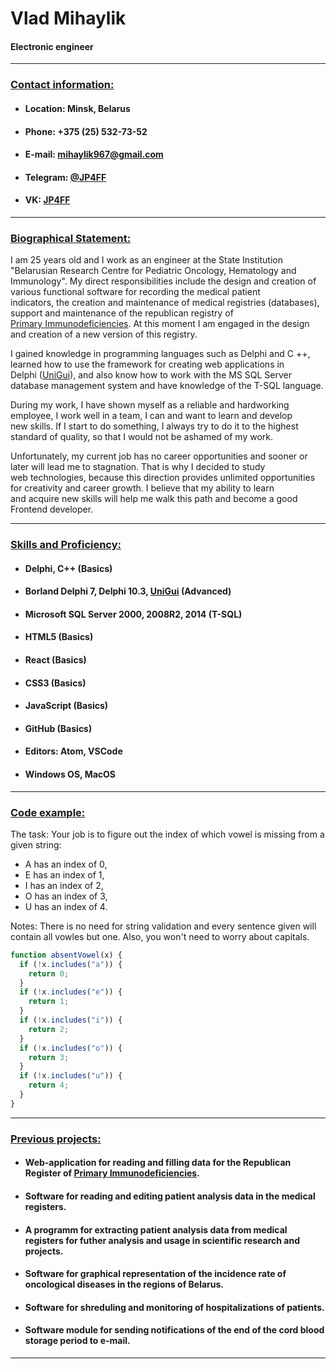 # Vlad Mihaylik

#### Electronic engineer

---

### [**Contact information:**](#contact-information)

- #### **Location:** Minsk, Belarus
- #### **Phone:** +375 (25) 532-73-52
- #### **E-mail:** <mihaylik967@gmail.com>
- #### **Telegram:** [@JP4FF](https://t.me/jp4ff "Telegram Site")
- #### **VK:** [JP4FF](https://vk.com/jp4ff "VK Site")

---

### [**Biographical Statement:**](#biographical-statement)

I am 25 years old and I work as an engineer at the State Institution "Belarusian Research Centre for Pediatric Oncology, Hematology and  
Immunology". My direct responsibilities include the design and creation of various functional software for recording the medical patient  
indicators, the creation and maintenance of medical registries (databases), support and maintenance of the republican registry of  
[Primary Immunodeficiencies](http://178.124.197.87/imreg/). At this moment I am engaged in the design and creation of a new version of this registry.

I gained knowledge in programming languages such as Delphi and C ++, learned how to use the framework for creating web applications in  
Delphi ([UniGui](http://www.unigui.com/)), and also know how to work with the MS SQL Server database management system and have knowledge of the T-SQL language.

During my work, I have shown myself as a reliable and hardworking employee, I work well in a team, I can and want to learn and develop  
new skills. If I start to do something, I always try to do it to the highest standard of quality, so that I would not be ashamed of my work.

Unfortunately, my current job has no career opportunities and sooner or later will lead me to stagnation. That is why I decided to study  
web technologies, because this direction provides unlimited opportunities for creativity and career growth. I believe that my ability to learn  
and acquire new skills will help me walk this path and become a good Frontend developer.

---

### [**Skills and Proficiency:**](#skills-and-proficiency)

- #### Delphi, C++ (Basics)
- #### Borland Delphi 7, Delphi 10.3, [UniGui](http://www.unigui.com/) (Advanced)
- #### Microsoft SQL Server 2000, 2008R2, 2014 (T-SQL)
- #### HTML5 (Basics)
- #### React (Basics)
- #### CSS3 (Basics)
- #### JavaScript (Basics)
- #### GitHub (Basics)
- #### Editors: Atom, VSCode
- #### Windows OS, MacOS

---

### [**Code example:**](#code-examples)

The task: Your job is to figure out the index of which vowel is missing from a given string:

- A has an index of 0,
- E has an index of 1,
- I has an index of 2,
- O has an index of 3,
- U has an index of 4.

Notes: There is no need for string validation and every sentence given will contain all vowles but one. Also, you won't need to worry about capitals.

```js
function absentVowel(x) {
  if (!x.includes("a")) {
    return 0;
  }
  if (!x.includes("e")) {
    return 1;
  }
  if (!x.includes("i")) {
    return 2;
  }
  if (!x.includes("o")) {
    return 3;
  }
  if (!x.includes("u")) {
    return 4;
  }
}
```

---

### [**Previous projects:**](#projects)

- #### Web-application for reading and filling data for the Republican Register of [Primary Immunodeficiencies](http://178.124.197.87/imreg/).
- #### Software for reading and editing patient analysis data in the medical registers.
- #### A programm for extracting patient analysis data from medical registers for futher analysis and usage in scientific research and projects.
- #### Software for graphical representation of the incidence rate of oncological diseases in the regions of Belarus.
- #### Software for shreduling and monitoring of hospitalizations of patients.
- #### Software module for sending notifications of the end of the cord blood storage period to e-mail.

---
